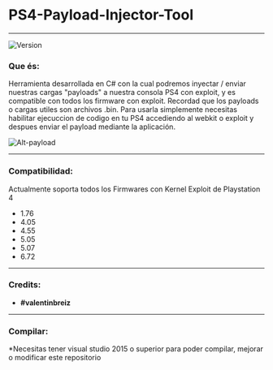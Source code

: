 # PS4-Payload-Injector-Tool

---
![Version](https://img.shields.io/badge/Version-2.1-brightgreen.svg)
### Que és:

Herramienta desarrollada en C# con la cual podremos inyectar / enviar nuestras cargas "payloads" a nuestra consola PS4 con exploit, y es compatible con todos los firmware con exploit. Recordad que los payloads o cargas utiles son archivos .bin. Para usarla simplemente necesitas habilitar ejecuccion de codigo en tu PS4 accediendo al webkit o exploit y despues enviar el payload mediante la aplicación.

![Alt-payload](https://i.imgur.com/b75PCkZ.png)

---

### Compatibilidad:

Actualmente soporta todos los Firmwares con Kernel Exploit de Playstation 4

- 1.76
- 4.05
- 4.55
- 5.05
- 5.07
- 6.72

---

### Credits:

- **#valentinbreiz**

---

### Compilar:

*Necesitas tener visual studio 2015 o superior para poder compilar, mejorar o modificar este repositorio

